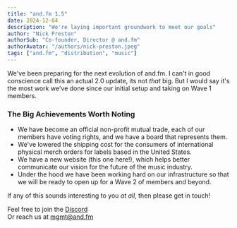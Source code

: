 ```yaml
---
title: "and.fm 1.5"
date: 2024-12-04
description: "We're laying important groundwork to meet our goals"
author: "Nick Preston"
authorSub: "Co-founder, Director @ and.fm"
authorAvatar: "/authors/nick-preston.jpeg"
tags: ["and.fm", "distribution", "music"]
---
```


We've been preparing for the next evolution of and.fm. I can't in good conscience call this an actual 2.0 update, its not _that_ big. But I would say it's the most work we've done since our initial setup and taking on Wave 1 members.

### The Big Achievements Worth Noting

- We have become an official non-profit mutual trade, each of our members have voting rights, and we have a board that represents them.
- We've lowered the shipping cost for the consumers of international physical merch orders for labels based in the United States.
- We have a new website (this one here!), which helps better communicate our vision for the future of the music industry.
- Under the hood we have been working hard on our infrastructure so that we will be ready to open up for a Wave 2 of members and beyond.

If any of this sounds interesting to you _at all_, then please get in touch!

Feel free to join the [Discord](https://and.fm/discord)  
Or reach us at [mgmt@and.fm](mailto:mgmt@and.fm)
